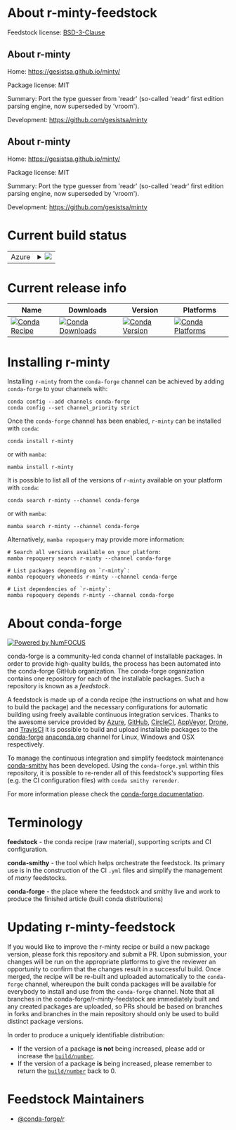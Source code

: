 About r-minty-feedstock
=======================

Feedstock license: [BSD-3-Clause](https://github.com/conda-forge/r-minty-feedstock/blob/main/LICENSE.txt)


About r-minty
-------------

Home: https://gesistsa.github.io/minty/

Package license: MIT

Summary: Port the type guesser from 'readr' (so-called 'readr' first edition parsing engine, now superseded by 'vroom').

Development: https://github.com/gesistsa/minty

About r-minty
-------------

Home: https://gesistsa.github.io/minty/

Package license: MIT

Summary: Port the type guesser from 'readr' (so-called 'readr' first edition parsing engine, now superseded by 'vroom').

Development: https://github.com/gesistsa/minty

Current build status
====================


<table>
    
  <tr>
    <td>Azure</td>
    <td>
      <details>
        <summary>
          <a href="https://dev.azure.com/conda-forge/feedstock-builds/_build/latest?definitionId=22607&branchName=main">
            <img src="https://dev.azure.com/conda-forge/feedstock-builds/_apis/build/status/r-minty-feedstock?branchName=main">
          </a>
        </summary>
        <table>
          <thead><tr><th>Variant</th><th>Status</th></tr></thead>
          <tbody><tr>
              <td>linux_64_r_base4.3</td>
              <td>
                <a href="https://dev.azure.com/conda-forge/feedstock-builds/_build/latest?definitionId=22607&branchName=main">
                  <img src="https://dev.azure.com/conda-forge/feedstock-builds/_apis/build/status/r-minty-feedstock?branchName=main&jobName=linux&configuration=linux%20linux_64_r_base4.3" alt="variant">
                </a>
              </td>
            </tr><tr>
              <td>linux_64_r_base4.4</td>
              <td>
                <a href="https://dev.azure.com/conda-forge/feedstock-builds/_build/latest?definitionId=22607&branchName=main">
                  <img src="https://dev.azure.com/conda-forge/feedstock-builds/_apis/build/status/r-minty-feedstock?branchName=main&jobName=linux&configuration=linux%20linux_64_r_base4.4" alt="variant">
                </a>
              </td>
            </tr><tr>
              <td>linux_aarch64_r_base4.3</td>
              <td>
                <a href="https://dev.azure.com/conda-forge/feedstock-builds/_build/latest?definitionId=22607&branchName=main">
                  <img src="https://dev.azure.com/conda-forge/feedstock-builds/_apis/build/status/r-minty-feedstock?branchName=main&jobName=linux&configuration=linux%20linux_aarch64_r_base4.3" alt="variant">
                </a>
              </td>
            </tr><tr>
              <td>linux_aarch64_r_base4.4</td>
              <td>
                <a href="https://dev.azure.com/conda-forge/feedstock-builds/_build/latest?definitionId=22607&branchName=main">
                  <img src="https://dev.azure.com/conda-forge/feedstock-builds/_apis/build/status/r-minty-feedstock?branchName=main&jobName=linux&configuration=linux%20linux_aarch64_r_base4.4" alt="variant">
                </a>
              </td>
            </tr><tr>
              <td>linux_ppc64le_r_base4.3</td>
              <td>
                <a href="https://dev.azure.com/conda-forge/feedstock-builds/_build/latest?definitionId=22607&branchName=main">
                  <img src="https://dev.azure.com/conda-forge/feedstock-builds/_apis/build/status/r-minty-feedstock?branchName=main&jobName=linux&configuration=linux%20linux_ppc64le_r_base4.3" alt="variant">
                </a>
              </td>
            </tr><tr>
              <td>linux_ppc64le_r_base4.4</td>
              <td>
                <a href="https://dev.azure.com/conda-forge/feedstock-builds/_build/latest?definitionId=22607&branchName=main">
                  <img src="https://dev.azure.com/conda-forge/feedstock-builds/_apis/build/status/r-minty-feedstock?branchName=main&jobName=linux&configuration=linux%20linux_ppc64le_r_base4.4" alt="variant">
                </a>
              </td>
            </tr><tr>
              <td>osx_64_r_base4.3</td>
              <td>
                <a href="https://dev.azure.com/conda-forge/feedstock-builds/_build/latest?definitionId=22607&branchName=main">
                  <img src="https://dev.azure.com/conda-forge/feedstock-builds/_apis/build/status/r-minty-feedstock?branchName=main&jobName=osx&configuration=osx%20osx_64_r_base4.3" alt="variant">
                </a>
              </td>
            </tr><tr>
              <td>osx_64_r_base4.4</td>
              <td>
                <a href="https://dev.azure.com/conda-forge/feedstock-builds/_build/latest?definitionId=22607&branchName=main">
                  <img src="https://dev.azure.com/conda-forge/feedstock-builds/_apis/build/status/r-minty-feedstock?branchName=main&jobName=osx&configuration=osx%20osx_64_r_base4.4" alt="variant">
                </a>
              </td>
            </tr><tr>
              <td>win_64_r_base4.3</td>
              <td>
                <a href="https://dev.azure.com/conda-forge/feedstock-builds/_build/latest?definitionId=22607&branchName=main">
                  <img src="https://dev.azure.com/conda-forge/feedstock-builds/_apis/build/status/r-minty-feedstock?branchName=main&jobName=win&configuration=win%20win_64_r_base4.3" alt="variant">
                </a>
              </td>
            </tr><tr>
              <td>win_64_r_base4.4</td>
              <td>
                <a href="https://dev.azure.com/conda-forge/feedstock-builds/_build/latest?definitionId=22607&branchName=main">
                  <img src="https://dev.azure.com/conda-forge/feedstock-builds/_apis/build/status/r-minty-feedstock?branchName=main&jobName=win&configuration=win%20win_64_r_base4.4" alt="variant">
                </a>
              </td>
            </tr>
          </tbody>
        </table>
      </details>
    </td>
  </tr>
</table>

Current release info
====================

| Name | Downloads | Version | Platforms |
| --- | --- | --- | --- |
| [![Conda Recipe](https://img.shields.io/badge/recipe-r--minty-green.svg)](https://anaconda.org/conda-forge/r-minty) | [![Conda Downloads](https://img.shields.io/conda/dn/conda-forge/r-minty.svg)](https://anaconda.org/conda-forge/r-minty) | [![Conda Version](https://img.shields.io/conda/vn/conda-forge/r-minty.svg)](https://anaconda.org/conda-forge/r-minty) | [![Conda Platforms](https://img.shields.io/conda/pn/conda-forge/r-minty.svg)](https://anaconda.org/conda-forge/r-minty) |

Installing r-minty
==================

Installing `r-minty` from the `conda-forge` channel can be achieved by adding `conda-forge` to your channels with:

```
conda config --add channels conda-forge
conda config --set channel_priority strict
```

Once the `conda-forge` channel has been enabled, `r-minty` can be installed with `conda`:

```
conda install r-minty
```

or with `mamba`:

```
mamba install r-minty
```

It is possible to list all of the versions of `r-minty` available on your platform with `conda`:

```
conda search r-minty --channel conda-forge
```

or with `mamba`:

```
mamba search r-minty --channel conda-forge
```

Alternatively, `mamba repoquery` may provide more information:

```
# Search all versions available on your platform:
mamba repoquery search r-minty --channel conda-forge

# List packages depending on `r-minty`:
mamba repoquery whoneeds r-minty --channel conda-forge

# List dependencies of `r-minty`:
mamba repoquery depends r-minty --channel conda-forge
```


About conda-forge
=================

[![Powered by
NumFOCUS](https://img.shields.io/badge/powered%20by-NumFOCUS-orange.svg?style=flat&colorA=E1523D&colorB=007D8A)](https://numfocus.org)

conda-forge is a community-led conda channel of installable packages.
In order to provide high-quality builds, the process has been automated into the
conda-forge GitHub organization. The conda-forge organization contains one repository
for each of the installable packages. Such a repository is known as a *feedstock*.

A feedstock is made up of a conda recipe (the instructions on what and how to build
the package) and the necessary configurations for automatic building using freely
available continuous integration services. Thanks to the awesome service provided by
[Azure](https://azure.microsoft.com/en-us/services/devops/), [GitHub](https://github.com/),
[CircleCI](https://circleci.com/), [AppVeyor](https://www.appveyor.com/),
[Drone](https://cloud.drone.io/welcome), and [TravisCI](https://travis-ci.com/)
it is possible to build and upload installable packages to the
[conda-forge](https://anaconda.org/conda-forge) [anaconda.org](https://anaconda.org/)
channel for Linux, Windows and OSX respectively.

To manage the continuous integration and simplify feedstock maintenance
[conda-smithy](https://github.com/conda-forge/conda-smithy) has been developed.
Using the ``conda-forge.yml`` within this repository, it is possible to re-render all of
this feedstock's supporting files (e.g. the CI configuration files) with ``conda smithy rerender``.

For more information please check the [conda-forge documentation](https://conda-forge.org/docs/).

Terminology
===========

**feedstock** - the conda recipe (raw material), supporting scripts and CI configuration.

**conda-smithy** - the tool which helps orchestrate the feedstock.
                   Its primary use is in the construction of the CI ``.yml`` files
                   and simplify the management of *many* feedstocks.

**conda-forge** - the place where the feedstock and smithy live and work to
                  produce the finished article (built conda distributions)


Updating r-minty-feedstock
==========================

If you would like to improve the r-minty recipe or build a new
package version, please fork this repository and submit a PR. Upon submission,
your changes will be run on the appropriate platforms to give the reviewer an
opportunity to confirm that the changes result in a successful build. Once
merged, the recipe will be re-built and uploaded automatically to the
`conda-forge` channel, whereupon the built conda packages will be available for
everybody to install and use from the `conda-forge` channel.
Note that all branches in the conda-forge/r-minty-feedstock are
immediately built and any created packages are uploaded, so PRs should be based
on branches in forks and branches in the main repository should only be used to
build distinct package versions.

In order to produce a uniquely identifiable distribution:
 * If the version of a package **is not** being increased, please add or increase
   the [``build/number``](https://docs.conda.io/projects/conda-build/en/latest/resources/define-metadata.html#build-number-and-string).
 * If the version of a package **is** being increased, please remember to return
   the [``build/number``](https://docs.conda.io/projects/conda-build/en/latest/resources/define-metadata.html#build-number-and-string)
   back to 0.

Feedstock Maintainers
=====================

* [@conda-forge/r](https://github.com/orgs/conda-forge/teams/r/)

